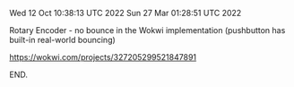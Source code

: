 Wed 12 Oct 10:38:13 UTC 2022
Sun 27 Mar 01:28:51 UTC 2022

  Rotary Encoder - no bounce in the Wokwi implementation (pushbutton has built-in real-world bouncing)

  https://wokwi.com/projects/327205299521847891

END.
